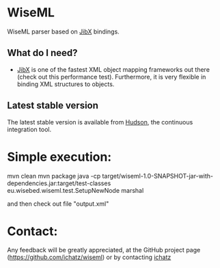WiseML
======
WiseML parser based on [JibX](http://www.ibm.com/developerworks/library/x-databdopt2/) bindings.


What do I need?
---------------

  * [JibX](http://www.ibm.com/developerworks/library/x-databdopt2/) is one of the fastest XML object mapping frameworks out there
(check out this performance test). Furthermore, it is very
flexible in binding XML structures to objects.


Latest stable version
---------------

The latest stable version is available from [Hudson](http://ru1.cti.gr/hudson/job/wiseml/), the continuous integration tool.


Simple execution:
======
mvn clean
mvn package
java -cp target/wiseml-1.0-SNAPSHOT-jar-with-dependencies.jar:target/test-classes eu.wisebed.wiseml.test.SetupNewNode marshal

and then check out file "output.xml"


Contact:
======
Any feedback will be greatly appreciated, at the GitHub project page
(https://github.com/ichatz/wiseml) or by contacting
[ichatz](mailto:ichatz@gmail.com)